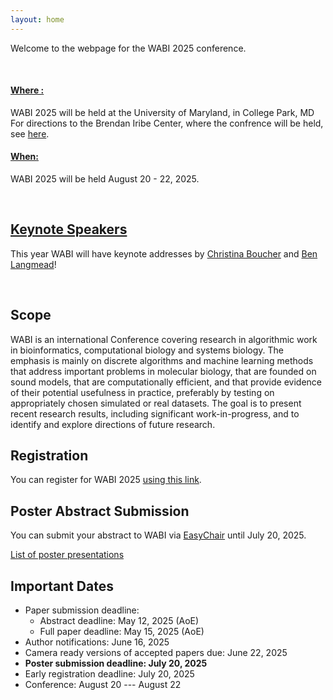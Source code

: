 ```yaml
---
layout: home
---
```


Welcome to the webpage for the WABI 2025 conference.  

<br>

#### <u> Where : </u>
WABI 2025 will be held at the University of Maryland, in College Park, MD 
For directions to the Brendan Iribe Center, where the confrence will be held, see [here](https://wabiconf.github.io/2025/rooms/room-a/).
<br>

#### <u> When: </u>
WABI 2025 will be held August 20 - 22, 2025.

<br>

## <u> Keynote Speakers </u>

This year WABI will have keynote addresses by [Christina Boucher](https://www.christinaboucher.com/) and [Ben Langmead](https://www.langmead-lab.org/)!

<br>

## Scope

WABI is an international Conference covering research in algorithmic work in bioinformatics, computational biology and systems biology. The emphasis is mainly on discrete algorithms and machine learning methods that address important problems in molecular biology, that are founded on sound models, that are computationally efficient, and that provide evidence of their potential usefulness in practice, preferably by testing on appropriately chosen simulated or real datasets. The goal is to present recent research results, including significant work-in-progress, and to identify and explore directions of future research. 

## Registration

You can register for WABI 2025 [using this link](https://go.umd.edu/wabi25payment).

## Poster Abstract Submission

You can submit your abstract to WABI via [EasyChair](https://easychair.org/conferences/?conf=wabi2025) until July 20, 2025.

[List of poster presentations](https://wabiconf.github.io/2025/posters/)

## Important Dates

* Paper submission deadline: 
  * Abstract deadline: May 12, 2025 (AoE)
  * Full paper deadline: May 15, 2025 (AoE)
* Author notifications: June 16, 2025
* Camera ready versions of accepted papers due: June 22, 2025
* <strong>Poster submission deadline: July 20, 2025</strong>
* Early registration deadline: July 20, 2025
* Conference: August 20 --- August 22

